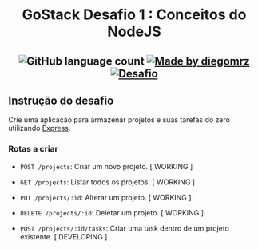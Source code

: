 <h1 align="center">
  GoStack Desafio 1 : Conceitos do NodeJS
</h1>

<h2 align="center">
  <img alt="GitHub language count" src="https://img.shields.io/github/languages/count/diegomrz/rocketseat-gostack-desafio01">

  <a href="https://www.linkedin.com/in/diegomrz/">
    <img alt="Made by diegomrz" src="https://img.shields.io/badge/linkedin-diegomrz-blue">
  </a>

  <a href="https://github.com/Rocketseat/bootcamp-gostack-desafio-01/blob/master/README.md#desafio-01-conceitos-do-nodejs">
    <img alt="Desafio" src="https://img.shields.io/badge/desafio-Rocketseat-blueviolet">
  </a>
</h2>


## Instrução do desafio
Crie uma aplicação para armazenar projetos e suas tarefas do zero utilizando [Express](https://expressjs.com/pt-br/).

### Rotas a criar

- `POST /projects`: Criar um novo projeto. [ WORKING ]

- `GET /projects`: Listar todos os projetos. [ WORKING ]

- `PUT /projects/:id`: Alterar um projeto. [ WORKING ]

- `DELETE /projects/:id`: Deletar um projeto. [ WORKING ]

- `POST /projects/:id/tasks`: Criar uma task dentro de um projeto existente. [ DEVELOPING ]
